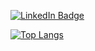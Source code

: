[![LinkedIn Badge](https://img.shields.io/badge/LinkedIn-Profile-informational?style=flat&logo=linkedin&logoColor=white&color=0D76A8)](https://www.linkedin.com/in/bwallace98/)

[![Top Langs](https://github-readme-stats.vercel.app/api/top-langs/?username=BWalliz&layout=compact)](https://github.com/BWalliz/github-readme-stats)
